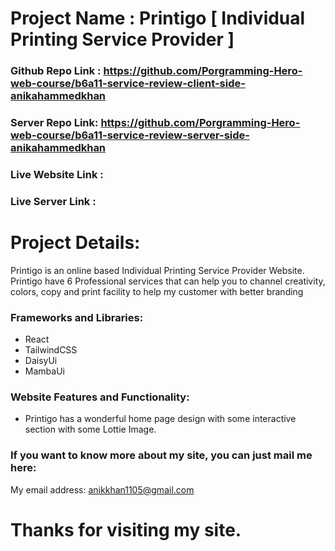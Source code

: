 # Project Name : Printigo [ Individual Printing Service Provider ]

### Github Repo Link : https://github.com/Porgramming-Hero-web-course/b6a11-service-review-client-side-anikahammedkhan

### Server Repo Link: https://github.com/Porgramming-Hero-web-course/b6a11-service-review-server-side-anikahammedkhan

### Live Website Link : 

### Live Server Link : 

# Project Details:

Printigo is an online based Individual Printing Service Provider Website. 
Printigo have 6 Professional services that can help you to channel creativity, colors, copy and print facility to help my customer with better branding


### Frameworks and Libraries: 

* React
* TailwindCSS
* DaisyUi
* MambaUi

### Website Features and Functionality:

* Printigo has a wonderful home page design with some interactive section with some Lottie Image.


### If you want to know more about my site, you can just mail me here:

My email address: anikkhan1105@gmail.com

# Thanks for visiting my site. 